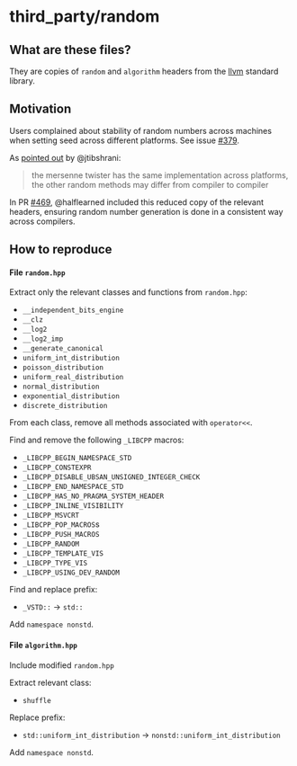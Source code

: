 # third_party/random

## What are these files?

They are copies of `random` and `algorithm` headers from the [llvm](https://github.com/llvm-mirror/libcxx/blob/master/include/) standard library.


## Motivation

Users complained about stability of random numbers across machines when setting seed across different platforms. See issue [#379](https://github.com/grf-labs/grf/issues/379).

As [pointed out](https://github.com/grf-labs/grf/issues/379#issuecomment-480641123) by @jtibshrani:

> the mersenne twister has the same implementation across platforms, the other random methods may differ from compiler to compiler


In PR [#469](https://github.com/grf-labs/grf/pull/469), @halflearned included this reduced copy of the relevant headers, ensuring random number generation is done in a consistent way across compilers.


## How to reproduce

#### File `random.hpp`

Extract only the relevant classes and functions from `random.hpp`:

+ `__independent_bits_engine`
+ `__clz`
+ `__log2`
+ `__log2_imp`
+ `__generate_canonical`
+ `uniform_int_distribution`
+ `poisson_distribution`
+ `uniform_real_distribution`
+ `normal_distribution`
+ `exponential_distribution`
+ `discrete_distribution`

From each class, remove all methods associated with `operator<<`.

Find and remove the following `_LIBCPP` macros:
+ `_LIBCPP_BEGIN_NAMESPACE_STD`
+ `_LIBCPP_CONSTEXPR`
+ `_LIBCPP_DISABLE_UBSAN_UNSIGNED_INTEGER_CHECK`
+ `_LIBCPP_END_NAMESPACE_STD`
+ `_LIBCPP_HAS_NO_PRAGMA_SYSTEM_HEADER`
+ `_LIBCPP_INLINE_VISIBILITY`
+ `_LIBCPP_MSVCRT`
+ `_LIBCPP_POP_MACROS`s
+ `_LIBCPP_PUSH_MACROS`
+ `_LIBCPP_RANDOM`
+ `_LIBCPP_TEMPLATE_VIS`
+ `_LIBCPP_TYPE_VIS`
+ `_LIBCPP_USING_DEV_RANDOM`

Find and replace prefix:
+ `_VSTD::` -> `std::`

Add `namespace nonstd`.


#### File `algorithm.hpp`

Include modified `random.hpp`

Extract relevant class:

+ `shuffle`

Replace prefix:

+ `std::uniform_int_distribution` -> `nonstd::uniform_int_distribution`

Add `namespace nonstd`.
